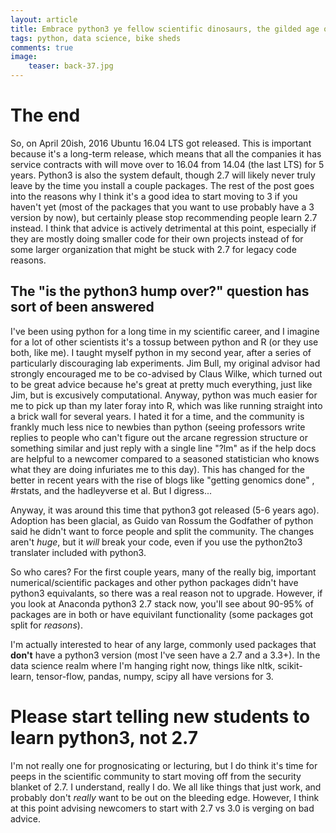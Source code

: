 ```yaml
---
layout: article
title: Embrace python3 ye fellow scientific dinosaurs, the gilded age of 2.7 is finally past (It's the default in Ubuntu 16.04 LTS)
tags: python, data science, bike sheds
comments: true
image:
    teaser: back-37.jpg
---
```


# The end

So, on April 20ish, 2016 Ubuntu 16.04 LTS got released. This is important because it's a long-term release, which means that all the companies it has service contracts with will move over to 16.04 from 14.04 (the last LTS) for 5 years. Python3 is also the system default, though 2.7 will likely never truly leave by the time you install a couple packages. The rest of the post goes into the reasons why I think it's a good idea to start moving to 3 if you haven't yet (most of the packages that you want to use probably have a 3 version by now), but certainly please stop recommending people learn 2.7 instead. I think that advice is actively detrimental at this point, especially if they are mostly doing smaller code for their own projects instead of for some larger organization that might be stuck with 2.7 for legacy code reasons. 

## The "is the python3 hump over?" question has sort of been answered

I've been using python for a long time in my scientific career, and I imagine for a lot of other scientists it's a tossup between python and R (or they use both, like me). I taught myself python in my second year, after a series of particularly discouraging lab experiments. Jim Bull, my original advisor had strongly encouraged me to be co-advised by Claus Wilke, which turned out to be great advice because he's great at pretty much everything, just like Jim, but is excusively computational. Anyway, python was much easier for me to pick up than my later foray into R, which was like running straight into a brick wall for several years. I hated it for a time, and the community is frankly much less nice to newbies than python (seeing professors write replies to people who can't figure out the arcane regression structure or something similar and just reply with a single line "?lm" as if the help docs are helpful to a newcomer compared to a seasoned statistician who knows what they are doing infuriates me to this day). This has changed for the better in recent years with the rise of blogs like "getting genomics done" , #rstats, and the hadleyverse et al. But I digress...

Anyway, it was around this time that python3 got released (5-6 years ago). Adoption has been glacial, as Guido van Rossum the Godfather of python said he didn't want to force people and split the community. The changes aren't *huge*, but it *will* break your code, even if you use the python2to3 translater included with python3. 

So who cares? For the first couple years, many of the really big, important numerical/scientific packages and other python packages didn't have python3 equivalants, so there was a real reason not to upgrade. However, if you look at Anaconda python3  2.7 stack now, you'll see about 90-95% of packages are in both or have equivilant functionality (some packages got split for *reasons*).

I'm actually interested to hear of any large, commonly used packages that **don't** have a python3 version (most I've seen have a 2.7 and a 3.3+). In the data science realm where I'm hanging right now, things like nltk, scikit-learn, tensor-flow, pandas, numpy, scipy all have versions for 3.

# Please start telling new students to learn python3, not 2.7

I'm not really one for prognosicating or lecturing, but I do think it's time for peeps in the scientific community to start moving off from the security blanket of 2.7. I understand, really I do. We all like things that just work, and probably don't *really* want to be out on the bleeding edge. However, I think at this point advising newcomers to start with 2.7 vs 3.0 is verging on bad advice.

